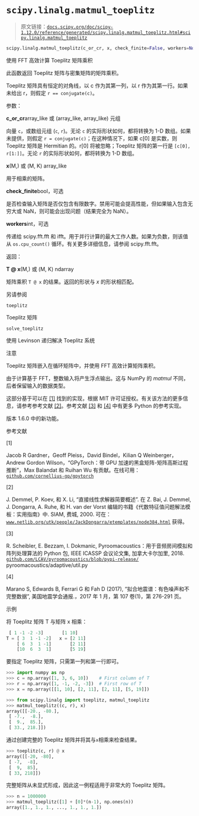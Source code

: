 # `scipy.linalg.matmul_toeplitz`

> 原文链接：[`docs.scipy.org/doc/scipy-1.12.0/reference/generated/scipy.linalg.matmul_toeplitz.html#scipy.linalg.matmul_toeplitz`](https://docs.scipy.org/doc/scipy-1.12.0/reference/generated/scipy.linalg.matmul_toeplitz.html#scipy.linalg.matmul_toeplitz)

```py
scipy.linalg.matmul_toeplitz(c_or_cr, x, check_finite=False, workers=None)
```

使用 FFT 高效计算 Toeplitz 矩阵乘积

此函数返回 Toeplitz 矩阵与密集矩阵的矩阵乘积。

Toeplitz 矩阵具有恒定的对角线，以 c 作为其第一列，以 r 作为其第一行。如果未给出 r，则假定 `r == conjugate(c)`。

参数：

**c_or_cr**array_like 或 (array_like, array_like) 元组

向量 `c`，或数组元组 (`c`, `r`)。无论 `c` 的实际形状如何，都将转换为 1-D 数组。如果未提供，则假定 `r = conjugate(c)`；在这种情况下，如果 c[0] 是实数，则 Toeplitz 矩阵是 Hermitian 的。r[0] 将被忽略；Toeplitz 矩阵的第一行是 `[c[0], r[1:]]`。无论 `r` 的实际形状如何，都将转换为 1-D 数组。

**x**(M,) 或 (M, K) array_like

用于相乘的矩阵。

**check_finite**bool，可选

是否检查输入矩阵是否仅包含有限数字。禁用可能会提高性能，但如果输入包含无穷大或 NaN，则可能会出现问题（结果完全为 NaN）。

**workers**int，可选

传递给 scipy.fft.fft 和 ifft。用于并行计算的最大工作人数。如果为负数，则该值从 `os.cpu_count()` 循环。有关更多详细信息，请参阅 scipy.fft.fft。

返回：

**T @ x**(M,) 或 (M, K) ndarray

矩阵乘积 `T @ x` 的结果。返回的形状与 *x* 的形状相匹配。

另请参阅

`toeplitz`

Toeplitz 矩阵

`solve_toeplitz`

使用 Levinson 递归解决 Toeplitz 系统

注意

Toeplitz 矩阵嵌入在循环矩阵中，并使用 FFT 高效计算矩阵乘积。

由于计算基于 FFT，整数输入将产生浮点输出。这与 NumPy 的 *matmul* 不同，后者保留输入的数据类型。

这部分基于可以在 [[1]](#re9d71eb7b2cd-1) 找到的实现，根据 MIT 许可证授权。有关该方法的更多信息，请参考参考文献 [[2]](#re9d71eb7b2cd-2)。参考文献 [[3]](#re9d71eb7b2cd-3) 和 [[4]](#re9d71eb7b2cd-4) 中有更多 Python 的参考实现。

版本 1.6.0 中的新功能。

参考文献

[1]

Jacob R Gardner，Geoff Pleiss，David Bindel，Kilian Q Weinberger，Andrew Gordon Wilson，“GPyTorch：带 GPU 加速的黑盒矩阵-矩阵高斯过程推断”，Max Balandat 和 Ruihan Wu 有贡献。在线可用：[`github.com/cornellius-gp/gpytorch`](https://github.com/cornellius-gp/gpytorch)

[2]

J. Demmel, P. Koev, 和 X. Li, “直接线性求解器简要概述”. 在 Z. Bai, J. Demmel, J. Dongarra, A. Ruhe, 和 H. van der Vorst 编辑的书籍《代数特征值问题解法模板：实用指南》中. SIAM, 费城, 2000\. 可在：[`www.netlib.org/utk/people/JackDongarra/etemplates/node384.html`](http://www.netlib.org/utk/people/JackDongarra/etemplates/node384.html) 获得。

[3]

R. Scheibler, E. Bezzam, I. Dokmanic, Pyroomacoustics：用于音频房间模拟和阵列处理算法的 Python 包, IEEE ICASSP 会议论文集, 加拿大卡尔加里, 2018. [`github.com/LCAV/pyroomacoustics/blob/pypi-release/`](https://github.com/LCAV/pyroomacoustics/blob/pypi-release/) pyroomacoustics/adaptive/util.py

[4]

Marano S, Edwards B, Ferrari G 和 Fah D (2017), “拟合地震谱：有色噪声和不完整数据”, 美国地震学会通报.，2017 年 1 月，第 107 卷(1)，第 276-291 页。

示例

将 Toeplitz 矩阵 T 与矩阵 x 相乘：

```py
 [ 1 -1 -2 -3]       [1 10]
T = [ 3  1 -1 -2]   x = [2 11]
    [ 6  3  1 -1]       [2 11]
    [10  6  3  1]       [5 19] 
```

要指定 Toeplitz 矩阵，只需第一列和第一行即可。

```py
>>> import numpy as np
>>> c = np.array([1, 3, 6, 10])    # First column of T
>>> r = np.array([1, -1, -2, -3])  # First row of T
>>> x = np.array([[1, 10], [2, 11], [2, 11], [5, 19]]) 
```

```py
>>> from scipy.linalg import toeplitz, matmul_toeplitz
>>> matmul_toeplitz((c, r), x)
array([[-20., -80.],
 [ -7.,  -8.],
 [  9.,  85.],
 [ 33., 218.]]) 
```

通过创建完整的 Toeplitz 矩阵并将其与`x`相乘来检查结果。

```py
>>> toeplitz(c, r) @ x
array([[-20, -80],
 [ -7,  -8],
 [  9,  85],
 [ 33, 218]]) 
```

完整矩阵从未显式形成，因此这一例程适用于非常大的 Toeplitz 矩阵。

```py
>>> n = 1000000
>>> matmul_toeplitz([1] + [0]*(n-1), np.ones(n))
array([1., 1., 1., ..., 1., 1., 1.]) 
```
